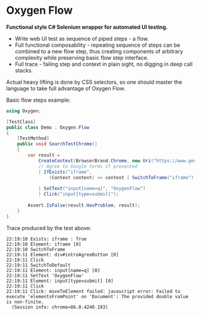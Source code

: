 # Oxygen Flow
**Functional style C# Selenium wrapper for automated UI testing.**

- Write web UI test as sequence of piped steps - a flow. 
- Full functional composability - repeating sequence of steps can be combined to a new flow step, thus creating components of arbitrary complexity while preserving basic flow step interface.
- Full trace - failing step and context in plain sight, no digging in deep call stacks.

Actual heavy lifting is done by CSS selectors, so one should master the language to take full advantage of Oxygen Flow.

Basic flow steps example:
```csharp
using Oxygen;

[TestClass]
public class Demo : Oxygen.Flow
{
    [TestMethod]
    public void SearchTestChrome()
    {
        var result =
            CreateContext(BrowserBrand.Chrome, new Uri("https://www.google.com/"), 30, true, @"C:\Selenium")
            // Agree to Google terms if presented
            | IfExists("iframe",
                (Context context) => context | SwitchToFrame("iframe") | Find("div#introAgreeButton") | Click | SwitchToDefault)
            
            | SetText("input[name=q]", "OxygenFlow")
            | Click("input[type=submit]");
            
        Assert.IsFalse(result.HasProblem, result);
    }
}
```
Trace produced by the test above:
```
22:19:10 Exists: iframe : True
22:19:10 Element: iframe [0]
22:19:10 SwitchToFrame
22:19:11 Element: div#introAgreeButton [0]
22:19:11 Click
22:19:11 SwitchToDefault
22:19:11 Element: input[name=q] [0]
22:19:11 SetText 'OxygenFlow'
22:19:11 Element: input[type=submit] [0]
22:19:11 Click
22:19:11 Click: moveToElement failed: javascript error: Failed to execute 'elementsFromPoint' on 'Document': The provided double value is non-finite.
  (Session info: chrome=86.0.4240.193)
```
